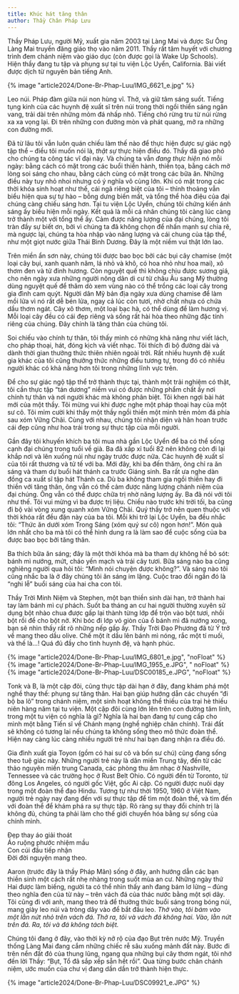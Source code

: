 ```yaml
---
title: Khúc hát tăng thân
author: Thầy Chân Pháp Lưu
---
```


<p class="editors-preface">Thầy Pháp Lưu, người Mỹ, xuất gia năm 2003 tại Làng Mai và được Sư Ông Làng Mai truyền đăng giáo thọ vào năm 2011. Thầy rất tâm huyết với chương trình đem chánh niệm vào giáo dục (còn được gọi là Wake Up Schools). Hiện thầy đang tu tập và phụng sự tại tu viện Lộc Uyển, California. Bài viết được dịch từ nguyên bản tiếng Anh.</p>

{% image "article2024/Done-Br-Phap-Luu/IMG_6621_e.jpg" %}

<div class="removeIndentInFollowingElem removeTopMarginInFollowingElem"></div>

Leo núi. Pháp đàm giữa núi non hùng vĩ. Thở, và giữ tâm sáng suốt. Tiếng tụng kinh của các huynh đệ xuất sĩ trên núi trong thời ngồi thiền sáng ngân vang, trải dài trên những mỏm đá nhấp nhô. Tiếng chó rừng tru từ núi rừng xa xa vọng lại. Đi trên những con đường mòn và phát quang, mở ra những con đường mới.

Đã từ lâu tôi vẫn luôn quán chiếu làm thế nào để thực hiện được sự giác ngộ tập thể – điều tôi muốn nói là, *thật sự* thực hiện điều đó. Thầy đã giao phó cho chúng ta công tác vĩ đại này. Và chúng ta vẫn *đang thực hiện* nó mỗi ngày: bằng cách có mặt trong các buổi thiền hành, thiền tọa, bằng cách mở lòng soi sáng cho nhau, bằng cách cùng có mặt trong các bữa ăn. Những điều này tuy nhỏ nhoi nhưng có ý nghĩa vô cùng lớn. Khi có mặt trong các thời khóa sinh hoạt như thế, cái ngã riêng biệt của tôi – thỉnh thoảng vẫn biểu hiện qua sự tự hào – bỗng dưng biến mất, và tổng thể hòa điệu của đại chúng càng chiếu sáng hơn. Tại tu viện Lộc Uyển, chúng tôi chứng kiến ánh sáng ấy biểu hiện mỗi ngày. Kết quả là mỗi cá nhân chúng tôi càng lúc càng trở thành một với tổng thể ấy. Cảm được năng lượng của đại chúng, lòng tôi tràn đầy sự biết ơn, bởi vì chúng ta đã không chọn để nhấn mạnh sự chia rẽ, mà ngược lại, chúng ta hòa nhập vào năng lượng và cái chung của tập thể, như một giọt nước giữa Thái Bình Dương. Đây là một niềm vui thật lớn lao.

Trên miền ẩn sơn này, chúng tôi được bao bọc bởi các bụi cây chamise (một loại cây bụi, xanh quanh năm, lá nhỏ và khô, có hoa nhỏ như hoa mai), xô thơm đen và tử đinh hương. Còn nguyệt quế thì không chịu được sương giá, cho nên ngày xưa những người nông dân di cư từ châu Âu sang Mỹ thường dùng nguyệt quế để thăm dò xem vùng nào có thể trồng các loại cây trong gia đình cam quýt. Người dân Mỹ bản địa ngày xưa dùng chamise để làm mồi lửa vì nó rất dễ bén lửa, ngay cả lúc còn tươi, nhờ chất nhựa có chứa dầu thơm ngát. Cây xô thơm, một loại bạc hà, có thể dùng để làm hương vị. Mỗi loại cây đều có cái đẹp riêng và sống rất hài hòa theo những đặc tính riêng của chúng. Đây chính là tăng thân của chúng tôi.

Soi chiếu vào chính tự thân, tôi thấy mình có những khả năng như viết lách, cho pháp thoại, hát, đóng kịch và viết nhạc. Tôi thích đi bộ đường dài và dành thời gian thưởng thức thiên nhiên ngoài trời. Rất nhiều huynh đệ xuất gia khác của tôi cũng thưởng thức những điều tương tự, trong đó có nhiều người khác có khả năng hơn tôi trong những lĩnh vực trên.

Để cho sự giác ngộ tập thể trở thành thực tại, thành một trải nghiệm có thật, tôi cần thực tập “tán dương” niềm vui có được những phẩm chất ấy nơi chính tự thân và nơi người khác mà không phân biệt. Tôi khen ngợi bài hát mới của một thầy. Tôi mừng vui khi được nghe một pháp thoại hay của một sư cô. Tôi mỉm cười khi thấy một thầy ngồi thiền một mình trên mỏm đá phía sau xóm Vững Chãi. Cùng với nhau, chúng tôi nhận diện và hân hoan trước cái đẹp cũng như hoa trái trong sự thực tập của mỗi người.

Gần đây tôi khuyến khích ba tôi mua nhà gần Lộc Uyển để ba có thể sống cạnh đại chúng trong tuổi về già. Ba đã xấp xỉ tuổi 82 nên không còn đi lại khắp nơi và lên xuống núi như ngày trước được nữa. Các huynh đệ xuất sĩ của tôi rất thương và tử tế với ba. Mới đây, khi ba đến thăm, ông chỉ ra ăn sáng và tham dự buổi hát thánh ca trước Giáng sinh. Ba rất ưa nghe dàn đồng ca xuất sĩ tập hát Thánh ca. Dù ba không tham gia ngồi thiền hay đi thiền với tăng thân, ông vẫn có thể cảm được năng lượng chánh niệm của đại chúng. Ông vẫn có thể được chữa trị nhờ năng lượng ấy. Ba đã nói với tôi như thế. Tôi vui mừng vì ba được trị liệu. Chiều nào trước khi trời tối, ba cũng đi bộ vài vòng xung quanh xóm Vững Chãi. Quý thầy trở nên quen thuộc với thời khóa rất đều đặn này của ba tôi. Mỗi khi trở lại Lộc Uyển, ba đều nhắc tôi: “Thức ăn dưới xóm Trong Sáng (xóm quý sư cô) ngon hơn!”. Món quà lớn nhất cho ba mà tôi có thể hình dung ra là làm sao để cuộc sống của ba được bao bọc bởi tăng thân.

Ba thích bữa ăn sáng; đây là một thời khóa mà ba tham dự không hề bỏ sót: bánh mì nướng, mứt, cháo yến mạch và trái cây tươi. Bữa sáng nào ba cũng nghiêng người qua hỏi tôi: “Mình nói chuyện được không?”. Và sáng nào tôi cũng nhắc ba là ở đây chúng tôi ăn sáng im lặng. Cuộc trao đổi ngắn đó là “nghi lễ” buổi sáng của hai cha con tôi.

Thầy Trời Minh Niệm và Stephen, một bạn thiền sinh dài hạn, trở thành hai tay làm bánh mì cự phách. Suốt ba tháng an cư hai người thường xuyên sử dụng bột nhào chua được gấp lại thành từng lớp để trộn vào bột tươi, nhồi bột rồi để cho bột nở. Khi bóc đi lớp vỏ giòn của ổ bánh mì đã nướng xong, bạn sẽ nhìn thấy rất rõ những nếp gấp ấy. Thầy Trời Đạo Phương đã từ Ý trở về mang theo dầu olive. Chế một ít dầu lên bánh mì nóng, rắc một tí muối, và thế là…! Quá đủ đầy cho tình huynh đệ, và hạnh phúc.

{% image "article2024/Done-Br-Phap-Luu/IMG_6801_e.jpg", "noFloat" %}
{% image "article2024/Done-Br-Phap-Luu/IMG_1955_e.JPG", " 
noFloat" %}
{% image "article2024/Done-Br-Phap-Luu/DSC00185_e.JPG", "noFloat" %}

Tonk và B, là một cặp đôi, cũng thực tập dài hạn ở đây, đang khám phá một nghề thay thế: phụng sự tăng thân. Hai bạn giúp hướng dẫn các chuyến “đi bộ ba lô” trong chánh niệm, một sinh hoạt không thể thiếu của trại hè thiếu niên hàng năm tại tu viện. Một cặp đôi cùng lớn lên trên con đường tâm linh, trong một tu viện có nghĩa là gì? Nghĩa là hai bạn đang tự cung cấp cho mình một bằng Tiến sĩ về Chánh mạng (nghề nghiệp chân chính). Trái đất sẽ không có tương lai nếu chúng ta không sống theo mô thức đoàn thể. Hiện nay càng lúc càng nhiều người trẻ như hai bạn đang nhận ra điều đó.

Gia đình xuất gia Toyon (gồm có hai sư cô và bốn sư chú) cũng đang sống theo tuệ giác này. Những người trẻ này là dân miền Trung tây, đến từ các thảo nguyên miền trung Canada, các phòng thu âm nhạc ở Nashville, Tennessee và các trường học ở Rust Belt Ohio. Có người đến từ Toronto, từ đông Los Angeles, có người gốc Việt, gốc Ai cập. Có người được nuôi dạy trong một đoàn thể đạo Hindu. Tương tự như thời 1950, 1960 ở Việt Nam, người trẻ ngày nay đang đến với sự thực tập để tìm một đoàn thể, và tìm đến với đoàn thể để khám phá ra sự thực tập. Rõ ràng sự thay đổi chính trị là không đủ, chúng ta phải làm cho thế giới chuyển hóa bằng sự sống của chính mình.

<p class="pull-quote-v2">Đẹp thay áo giải thoát<br/>
Áo ruộng phước nhiệm mầu<br/>
Con cúi đầu tiếp nhận<br/>
Đời đời nguyện mang theo.</p>

Aaron (trước đây là thầy Pháp Mãn) sống ở đây, anh hướng dẫn các bạn thiền sinh một cách rất nhẹ nhàng trong suốt mùa an cư. Những ngày thứ Hai được làm biếng, người ta có thể nhìn thấy anh đang bám lơ lửng – đúng theo nghĩa đen của từ này – trên vách đá của thác nước bằng một sợi dây. Tôi cũng đi với anh, mang theo trà để thưởng thức buổi sáng trong bóng núi, mang giày leo núi và tròng dây vào để bắt đầu leo. *Thở vào, tôi bám vào một lằn nứt nhỏ trên vách đá. Thở ra, tôi và vách đá không hai. Vào, lằn nứt trên đá. Ra, tôi và đá không tách biệt.*

Chúng tôi đang ở đây, vào thời kỳ nở rộ của đạo Bụt trên nước Mỹ. Truyền thống Làng Mai đang cắm những chiếc rễ sâu xuống mảnh đất này. Bước đi trên nền đất đỏ của thung lũng, ngang qua những bụi cây thơm ngát, tôi nhớ đến lời Thầy: “Bụt, Tổ đã sắp xếp sẵn hết rồi”. Qua từng bước chân chánh niệm, ước muốn của chư vị đang dần dần trở thành hiện thực.

<div class="article-end"></div>

{% image "article2024/Done-Br-Phap-Luu/DSC09921_e.JPG" %}
